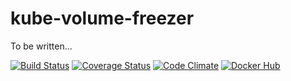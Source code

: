 # kube-volume-freezer
To be written...

[![Build Status](https://travis-ci.org/wikiwi/kube-volume-freezer.svg?branch=master)](https://travis-ci.org/wikiwi/kube-volume-freezer) [![Coverage Status](https://coveralls.io/repos/github/wikiwi/kube-volume-freezer/badge.svg?branch=master)](https://coveralls.io/github/wikiwi/kube-volume-freezer?branch=master) [![Code Climate](https://codeclimate.com/github/wikiwi/kube-volume-freezer/badges/gpa.svg)](https://codeclimate.com/github/wikiwi/kube-volume-freezer) [![Docker Hub](https://img.shields.io/docker/pulls/wikiwi/kube-volume-freezer.svg)](https://hub.docker.com/r/wikiwi/kube-volume-freezer)
